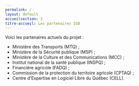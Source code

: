 ```yaml
---
permalink: /
layout: default
accueilsection: 3
titre-accueil: Les partenaires IGO
---
```


Voici les partenaires actuels du projet :   

- Ministère des Transports (MTQ) ; 
- Ministère de la Sécurité publique (MSP) ; 
- Ministère de la Culture et des Communications (MCC) ;
- Institut national de la santé publique (INSPQ) ;
- Financière agricole (FADQ) ;
- Commission de la protection du territoire agricole (CPTAQ) ;
- Centre d'Expertise en Logiciel Libre du Québec (CELL).
